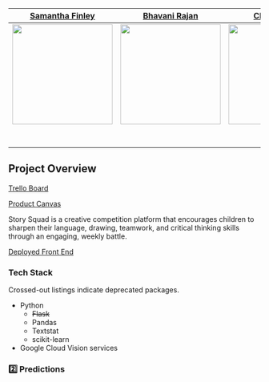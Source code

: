  |                                              [Samantha Finley](https:srfinley.github.io)                                              |                                              [Bhavani Rajan](https://bhavani-rajan.github.io/)                                              |                                             [Clay Roberts](claywaddell.com)                                              |                                                           [Ahmad Guenoun](https://personal-portfolio.amguenoun.now.sh/)                                                           |                                                           [Marilyn Landim Esko](https://marilynle.github.io/)                                                           |
| :-------------------------------------------------------------------------------------------------------------------------------------------: | :----------------------------------------------------------------------------------------------------------------------------------: | :----------------------------------------------------------------------------------------------------------------------------------------------------------------: | :--------------------------------------------------------------------------------------------------------------------------------------------------------------: | :-----------------------------------------------------------------------------------------------------------------------------------------------------------------: |
| [<img src="https://srfinley.github.io/img/headshot.jpg" width = "200" />](https://srfinley.github.io/) |        [<img src="https://bhavani-rajan.github.io/img/RB.jpeg" width = "200" />](https://bhavani-rajan.github.io/)         | [<img src="http://www.claywaddell.com/img/slack.jpg" width = "200" />](claywaddell.com) | [<img src="https://www.dalesjewelers.com/wp-content/uploads/2018/10/placeholder-silhouette-male.png" width = "200" />](https://marilynle.github.io/) | [<img src="https://marilynle.github.io/img/IMG1.jpg" width = "200" />](https://github.com/allie-rae) |
|                     [<img src="https://github.com/favicon.ico" width="15">](https://github.com/srfinley)                      |                         [<img src="https://github.com/favicon.ico" width="15">](https://github.com/Bhavani-Rajan)                         |                                       [<img src="https://github.com/favicon.ico" width="15">](https://github.com/HakujouRyu)                                        |                                       [<img src="https://github.com/favicon.ico" width="15">](https://github.com/amguenoun)                                        |                                       [<img src="https://github.com/favicon.ico" width="15">](https://github.com/marilynle)                                        |
|       [<img src="https://static.licdn.com/sc/h/al2o9zrvru7aqj8e1x2rzsrca" width="15">](https://www.linkedin.com/in/samantha-finley-1a7ab6143/)       | [<img src="https://static.licdn.com/sc/h/al2o9zrvru7aqj8e1x2rzsrca" width="15">](linkedin.com/in/bhavani-rajan-585645) |                    [<img src="https://static.licdn.com/sc/h/al2o9zrvru7aqj8e1x2rzsrca" width="15">](linkedin.com/in/ccrw)                    |                     [<img src="https://static.licdn.com/sc/h/al2o9zrvru7aqj8e1x2rzsrca" width="15">](https://www.linkedin.com/)                      |                    [<img src="https://static.licdn.com/sc/h/al2o9zrvru7aqj8e1x2rzsrca" width="15">](https://www.linkedin.com/in/marilyn-landim-esko-612ab6197/)                     |
## Project Overview

[Trello Board](https://trello.com/b/95gq0QEF/labs-20-story-squad)

[Product Canvas](https://www.notion.so/Story-Squad-a5bff36c779a44bd91fa97e9af27a944)

Story Squad is a creative competition platform that encourages children to sharpen their language, drawing, teamwork, and critical thinking skills through an engaging, weekly battle.

[Deployed Front End](https://story-squad.netlify.com/)

### Tech Stack

Crossed-out listings indicate deprecated packages.

- Python
  - ~~Flask~~
  - Pandas
  - Textstat
  - scikit-learn
- Google Cloud Vision services

### 2️⃣ Predictions
